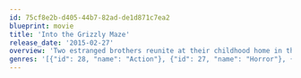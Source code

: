 ```yaml
---
id: 75cf8e2b-d405-44b7-82ad-de1d871c7ea2
blueprint: movie
title: 'Into the Grizzly Maze'
release_date: '2015-02-27'
overview: 'Two estranged brothers reunite at their childhood home in the Alaskan wild. They set out on a two-day hike and are stalked by an unrelenting grizzly bear.'
genres: '[{"id": 28, "name": "Action"}, {"id": 27, "name": "Horror"}, {"id": 53, "name": "Thriller"}]'
---
```

